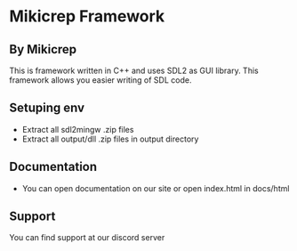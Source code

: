 # Mikicrep Framework
## By Mikicrep

This is framework written in C++ and uses SDL2 as GUI library.
This framework allows you easier writing of SDL code.

## Setuping env
- Extract all sdl2mingw .zip files
- Extract all output/dll .zip files in output directory

## Documentation
- You can open documentation on our site or open index.html in docs/html

## Support
You can find support at our discord server